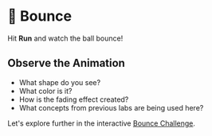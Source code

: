 # 🏓 Bounce

Hit **Run** and watch the ball bounce!

## Observe the Animation

- What shape do you see?
- What color is it?
- How is the fading effect created?
- What concepts from previous labs are being used here?

Let's explore further in the interactive [Bounce Challenge](#bounce).
